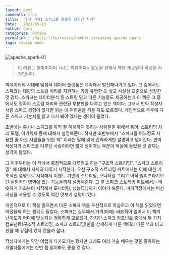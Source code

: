 ```yaml
---
layout: post
comments: true
title:  "[책 리뷰] 스파크를 활용한 실시간 처리"
date:   2021-05-23
author: Cory
categories: Review
permalink : /daliy-life/review/hanbit-streaming_apache_spark
tags: review book
---
```


<img src="https://lh3.googleusercontent.com/pw/ACtC-3fif6siE6tEM-jtGRFwOUHii3XNljavKKV8exWgpQ7usi023r-E9gs5HixjN3vvTX0y25OrPW4lheBD8ntDsLnyuTCi2h5M8RbRpAw3iMZLKp8QwS4bcDeurSaXq0RYFtRTPmHXpzjggJf2im4QzVKi=w2318-h1738-no?authuser=0" alt="apache_spark-01">

> 이 리뷰는 한빛미디어 <나는 리뷰어다> 활동을 위해서 책을 제공받아 작성된 서평입니다.

빅데이터의 시대에 맞춰서 데이터 플랫폼은 계속해서 발전해나가고 있다. 그 중에서도 스파크는 대량의 스트림 처리를 지원하는 가장 유명한 듯 싶고 사실상 표준으로 성장한 것 같다. 스파크는 데이터분석 등 스트림 말고 다른 기능들도 제공하는데 이 책은 그 중에서도 정확히 스트림 처리와 관련된 부분만을 다루고 있는 책이다. 그래서 만약 작성자처럼 스파크 경험이 없다면 읽는 데 어려움을 겪을 지도 모르겠다. 개인적으로 추후에 다른 스파크 기본서를 읽고 다시 봐야 겠다는 생각이 들었다. 

초반에는 혹시나 스파크를 아직 잘 이해하지 못하는 사람들을 위해서 용어, 스트리밍 처리 모델, 아키텍처 등에 대해서 설명해준다. 하지만 초반부에서 "스파크를 어느정도 사용할 줄 아는 사람들을 위한 책" 이라는 말에 맞게 간략하게만 설명하고 넘어간다. 만약 작성자가 스파크를 다루던 사람이라면 짧게 넘어가는 부분이 마음에 들었을 것 같다는 생각이 들었다.

그 이후부터는 이 책에서 중점적으로 다루려고 하는 "구조적 스트리밍", "스파크 스트리밍" 에 대해서 자세히 다루기 시작한다. 우선 구조적 스트리밍 파트에서는 이에 대한 기초적인 설명으로 시작해서 이벤트 기반의 스트리밍, 모니터링 그리고 아직 릴리즈라기보단 실험적인 영역에 있는 기능들까지 설명해준다. 그 후 스파크 스트리밍 파트에서는 비슷하게 기초부터 시작해서 모니터링, 성능튜닝까지 이야기 해준다. 
마지막장에서는 머신러닝을 사용할 수 있도록 약간 맛보기 설명이 있다.

개인적으로 이 책을 읽으면서 다른 스파크 책을 우선적으로 학습하고 이 책을 읽었으면 어땠을까 하는 생각도 들었다. 스파크는 실무에서 거의(아예) 써본적이 없어서 이 책의 난이도가 어디에 맞는지는 정확하게 모르겠다. 하지만 스파크 컴포넌트 중에서 두 가지 컴포넌트(구조적 스트리밍, 스파크 스트리밍)만을 상세하게 다룬 책이라 다른 책과 비교했을 때 강점이 있지 않을까 싶다.

작성자에게는 약간 어렵게 다가오기는 했지만 그래도 여러 기술 배우는 것을 좋아하는 개발자들에게는 한번 쯤 읽어봐도 좋을 것 같다.
